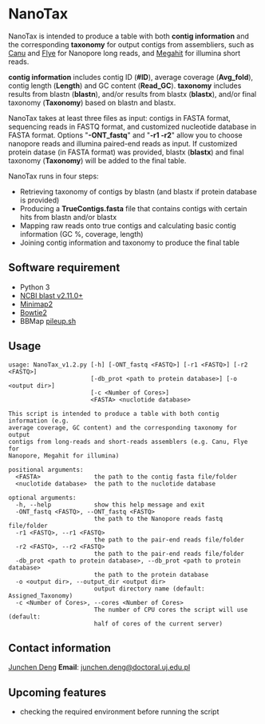 # NanoTax
NanoTax is intended to produce a table with both **contig information** and the corresponding **taxonomy** for output contigs from assembliers, such as [Canu](https://github.com/marbl/canu) and [Flye](https://github.com/fenderglass/Flye) for Nanopore long reads, and [Megahit](https://github.com/voutcn/megahit) for illumina short reads. 

**contig information** includes contig ID (**#ID**), average coverage (**Avg_fold**), contig length (**Length**) and GC content (**Read_GC**). **taxonomy** includes results from blastn (**blastn**), and/or results from blastx (**blastx**), and/or final taxonomy (**Taxonomy**) based on blastn and blastx. 

NanoTax takes at least three files as input: contigs in FASTA format, sequencing reads in FASTQ format, and customized nucleotide database in FASTA format. Options "**-ONT_fastq**" and "**-r1 -r2**" allow you to choose nanopore reads and illumina paired-end reads as input. If customized protein datase (in FASTA format) was provided, blastx (**blastx**) and final taxonomy (**Taxonomy**) will be added to the final table.

NanoTax runs in four steps: 
* Retrieving taxonomy of contigs by blastn (and blastx if protein database is provided)
* Producing a **TrueContigs.fasta** file that contains contigs with certain hits from blastn and/or blastx 
* Mapping raw reads onto true contigs and calculating basic contig information (GC %, coverage, length)
* Joining contig information and taxonomy to produce the final table

## Software requirement
* Python 3
* [NCBI blast v2.11.0+](https://blast.ncbi.nlm.nih.gov/Blast.cgi?PAGE_TYPE=BlastDocs&DOC_TYPE=Download)
* [Minimap2](https://github.com/lh3/minimap2)
* [Bowtie2](http://bowtie-bio.sourceforge.net/bowtie2/index.shtml)
* BBMap [pileup.sh](https://github.com/BioInfoTools/BBMap/blob/master/sh/pileup.sh)

## Usage
```
usage: NanoTax_v1.2.py [-h] [-ONT_fastq <FASTQ>] [-r1 <FASTQ>] [-r2 <FASTQ>]
                       [-db_prot <path to protein database>] [-o <output dir>]
                       [-c <Number of Cores>]
                       <FASTA> <nuclotide database>

This script is intended to produce a table with both contig information (e.g.
average coverage, GC content) and the corresponding taxonomy for output
contigs from long-reads and short-reads assemblers (e.g. Canu, Flye for
Nanopore, Megahit for illumina)

positional arguments:
  <FASTA>               the path to the contig fasta file/folder
  <nuclotide database>  the path to the nuclotide database

optional arguments:
  -h, --help            show this help message and exit
  -ONT_fastq <FASTQ>, --ONT_fastq <FASTQ>
                        the path to the Nanopore reads fastq file/folder
  -r1 <FASTQ>, --r1 <FASTQ>
                        the path to the pair-end reads file/folder
  -r2 <FASTQ>, --r2 <FASTQ>
                        the path to the pair-end reads file/folder
  -db_prot <path to protein database>, --db_prot <path to protein database>
                        the path to the protein database
  -o <output dir>, --output_dir <output dir>
                        output directory name (default: Assigned_Taxonomy)
  -c <Number of Cores>, --cores <Number of Cores>
                        The number of CPU cores the script will use (default:
                        half of cores of the current server)
```

## Contact information
[Junchen Deng](https://github.com/junchen-deng)
**Email**: junchen.deng@doctoral.uj.edu.pl 

## Upcoming features
* checking the required environment before running the script
